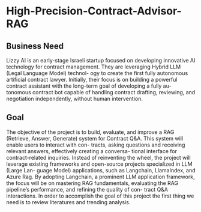 # High-Precision-Contract-Advisor-RAG
## Business Need
Lizzy AI is an early-stage Israeli startup focused on developing innovative AI technology for
contract management. They are leveraging Hybrid LLM (Legal Language Model) technol-
ogy to create the first fully autonomous artificial contract lawyer. Initially, their focus is
on building a powerful contract assistant with the long-term goal of developing a fully au-
tonomous contract bot capable of handling contract drafting, reviewing, and negotiation
independently, without human intervention.

## Goal
The objective of the project is to build, evaluate, and improve a RAG (Retrieve, Answer,
Generate) system for Contract Q&A. This system will enable users to interact with con-
tracts, asking questions and receiving relevant answers, effectively creating a conversa-
tional interface for contract-related inquiries. Instead of reinventing the wheel, the project
will leverage existing frameworks and open-source projects specialized in LLM (Large Lan-
guage Model) applications, such as Langchain, LlamaIndex, and Azure Rag. By adopting
Langchain, a prominent LLM application framework, the focus will be on mastering RAG
fundamentals, evaluating the RAG pipeline’s performance, and refining the quality of con-
tract Q&A interactions.
In order to accomplish the goal of this project the first thing we need is to review literatures
and trending analysis.

